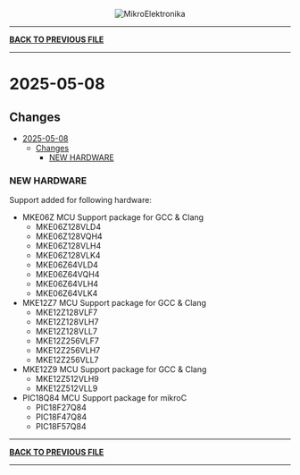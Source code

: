 <p align="center">
  <img src="http://www.mikroe.com/img/designs/beta/logo_small.png?raw=true" alt="MikroElektronika"/>
</p>

---

**[BACK TO PREVIOUS FILE](../changelog.md)**

---

# 2025-05-08

## Changes

- [2025-05-08](#2025-05-08)
  - [Changes](#changes)
    - [NEW HARDWARE](#new-hardware)

### NEW HARDWARE

Support added for following hardware:

+ MKE06Z MCU Support package for GCC & Clang
  + MKE06Z128VLD4
  + MKE06Z128VQH4
  + MKE06Z128VLH4
  + MKE06Z128VLK4
  + MKE06Z64VLD4
  + MKE06Z64VQH4
  + MKE06Z64VLH4
  + MKE06Z64VLK4
+ MKE12Z7 MCU Support package for GCC & Clang
  + MKE12Z128VLF7
  + MKE12Z128VLH7
  + MKE12Z128VLL7
  + MKE12Z256VLF7
  + MKE12Z256VLH7
  + MKE12Z256VLL7
+ MKE12Z9 MCU Support package for GCC & Clang
  + MKE12Z512VLH9
  + MKE12Z512VLL9
+ PIC18Q84 MCU Support package for mikroC
  + PIC18F27Q84
  + PIC18F47Q84
  + PIC18F57Q84

---

**[BACK TO PREVIOUS FILE](../changelog.md)**

---
